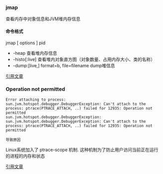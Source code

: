 ### jmap
查看内存中对象信息和JVM堆内存信息

#### 命令格式
jmap [ options ] pid

- -heap 查看堆内存信息
- -histo[:live] 查看堆内对象直方图（对象数量、占用内存大小、类的名称）
- -dump:[live,] format=b, file=filename dump堆信息

[引用文章](https://www.cnblogs.com/z-sm/p/6745375.html)

### Operation not permitted

```text
Error attaching to process: sun.jvm.hotspot.debugger.DebuggerException: Can't attach to the process: ptrace(PTRACE_ATTACH, ..) failed for 12935: Operation not permitted
sun.jvm.hotspot.debugger.DebuggerException: sun.jvm.hotspot.debugger.DebuggerException: Can't attach to the process: ptrace(PTRACE_ATTACH, ..) failed for 12935: Operation not permitted
```

`导致原因`

Linux系统加入了 ptrace-scope 机制. 这种机制为了防止用户访问当前正在运行的进程的内存和状态

[引用文章](https://stackoverflow.com/questions/2913948/jmap-cant-connect-to-make-a-dump/47358522)